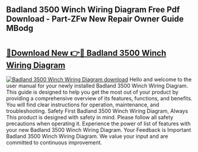 ## Badland 3500 Winch Wiring Diagram Free Pdf Download - Part-ZFw New Repair Owner Guide MBodg

# <h2><a href="http://dfiffdf.blite.top/?on=Badland+3500+Winch+Wiring+Diagram">🔗Download New 👉🔴 Badland 3500 Winch Wiring Diagram</a></h2>

[![Badland 3500 Winch Wiring Diagram download](https://i.imgur.com/lujVjoI.png)](http://dfiffdf.blite.top/?on=Badland+3500+Winch+Wiring+Diagram)
Hello and welcome to the user manual for your newly installed Badland 3500 Winch Wiring Diagram. This guide is designed to help you get the most out of your product by providing a comprehensive overview of its features, functions, and benefits. You will find clear instructions for operation, maintenance, and troubleshooting. Safety First Badland 3500 Winch Wiring Diagram, Always This product is designed with safety in mind. Please follow all safety precautions when operating it. Experience the power of list of features with your new Badland 3500 Winch Wiring Diagram. Your Feedback is Important Badland 3500 Winch Wiring Diagram. We value your input and are committed to continuous improvement.
